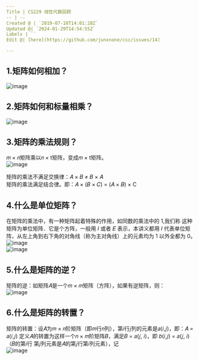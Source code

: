 ```yaml
---
Title | CS229 线性代数回顾
-- | --
Created @ | `2019-07-18T14:01:28Z`
Updated @| `2024-01-29T14:54:55Z`
Labels | ``
Edit @| [here](https://github.com/junxnone/csc/issues/14)

---
```


## 1.矩阵如何相加？
![image](https://user-images.githubusercontent.com/2216970/49750597-55fb2480-fce6-11e8-9353-db7bae2de9f2.png)

## 2.矩阵如何和标量相乘？
![image](https://user-images.githubusercontent.com/2216970/49750605-5c899c00-fce6-11e8-85ac-5e82468b60f9.png)

## 3.矩阵的乘法规则？
𝑚 × 𝑛矩阵乘以𝑛 × t矩阵，变成𝑚 × t矩阵。  
![image](https://user-images.githubusercontent.com/2216970/49750360-a6be4d80-fce5-11e8-8e63-a23d41dfef8c.png)

矩阵的乘法不满足交换律：𝐴 × 𝐵 ≠ 𝐵 × 𝐴  
矩阵的乘法满足结合律。即：𝐴 × (𝐵 × 𝐶) = (𝐴 × 𝐵) × C

## 4.什么是单位矩阵？
在矩阵的乘法中，有一种矩阵起着特殊的作用，如同数的乘法中的 1,我们称 这种矩阵为单位矩阵．它是个方阵，一般用 𝐼 或者 𝐸 表示，本讲义都用 𝐼 代表单位矩阵，从左上角到右下角的对角线（称为主对角线）上的元素均为 1 以外全都为 0。  
![image](https://user-images.githubusercontent.com/2216970/49750458-e71dcb80-fce5-11e8-99b8-55ed5f767cc2.png)  
![image](https://user-images.githubusercontent.com/2216970/49750476-f0a73380-fce5-11e8-9215-a04aa7d68471.png)


## 5.什么是矩阵的逆？
矩阵的逆：如矩阵𝐴是一个𝑚 × 𝑚矩阵（方阵），如果有逆矩阵，则：  
![image](https://user-images.githubusercontent.com/2216970/49750091-f8b2a380-fce4-11e8-8972-bca752d69bcd.png)

## 6.什么是矩阵的转置？
矩阵的转置：设𝐴为𝑚 × 𝑛阶矩阵（即𝑚行𝑛列），第𝑖行𝑗列的元素是𝑎(𝑖,𝑗)，即：𝐴 = 𝑎(𝑖,𝑗) 
定义𝐴的转置为这样一个𝑛 × 𝑚阶矩阵𝐵，满足𝐵 = 𝑎(𝑗, 𝑖)，即 𝑏(𝑖,𝑗) = 𝑎(𝑗, 𝑖)（𝐵的第𝑖行
第𝑗列元素是𝐴的第𝑗行第𝑖列元素），记  
![image](https://user-images.githubusercontent.com/2216970/49750201-44fde380-fce5-11e8-8410-1cc726f27f21.png)

